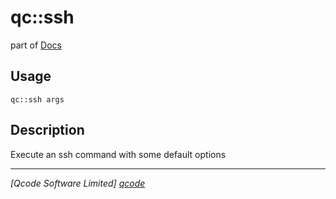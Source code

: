 qc::ssh
=======

part of [Docs](../index.md)

Usage
-----
`qc::ssh args`

Description
-----------
Execute an ssh command with some default options

----------------------------------
*[Qcode Software Limited] [qcode]*

[qcode]: http://www.qcode.co.uk "Qcode Software"